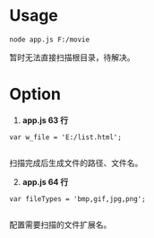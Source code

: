 # Usage

<pre><code>node app.js F:/movie
</code></pre>
暂时无法直接扫描根目录，待解决。

# Option

1. **app.js 63 行**
  <pre><code>var w_file = 'E:/list.html';
  </code></pre>
  扫描完成后生成文件的路径、文件名。

2. **app.js 64 行**
  <pre><code>var fileTypes = 'bmp,gif,jpg,png';
  </code></pre>
  配置需要扫描的文件扩展名。
